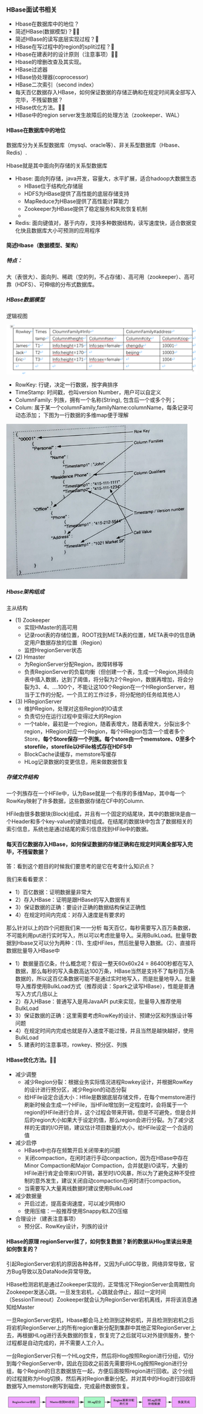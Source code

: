 ### HBase面试书相关
- Hbase在数据库中的地位？
- 简述HBase(数据模型)？🌟🌟
- 简述HBase的读写底层实现过程？🌟
- HBase在写过程中的region的split过程？🌟
- Hbase在建表时的设计原则（注意事项）🌟🌟
- Hbase的增删改查及其实现。
- HBase过滤器
- HBase协处理器(coprocessor)
- HBase二次索引（second index）
- 每天百亿数据存入HBase，如何保证数据的存储正确和在规定时间离全部写入完毕，不残留数据？
- HBase优化方法。🌟🌟
- HBase中的region server发生故障后的处理方法（zookeeper、WAL）

#### HBase在数据库中的地位
数据库分为关系型数据库（mysql、oracle等）、非关系型数据库（Hbase、Redis）.

Hbase就是其中面向列存储的关系型数据库

- Hbase: 面向列存储，java开发，容量大，水平扩展，适合hadoop大数据生态
    + HBase位于结构化存储层
    + HDFS为HBase提供了高性能的底层存储支持
    + MapReduce为HBase提供了高性能计算能力
    + Zookeeper为HBase提供了稳定服务和失败恢复机制
    +
- Redis: 面向键值对，基于内存，支持多种数据结构，读写速度快，适合数据变化快且数据库大小可预测的应用程序

#### 简述Hbase（数据模型、架构）
##### 特点：
大（表很大）、面向列、稀疏（空的列，不占存储）、高可用（zookeeper）、高可靠（HDFS）、可伸缩的分布式数据库。
##### HBase数据模型
逻辑视图

![](Hbase表结构.png)

- RowKey: 行键，决定一行数据，按字典排序
- TimeStamp: 时间戳，也叫version Number，用户可以自定义
- ColumnFamily: 列族，拥有一个名称(String), 包含后一个或多个列；
- Colum: 属于某一个columnFamily,familyName:columnName，每条记录可动态添加；
下图为一行数据的多维map便于理解

![](Hbase多维Map.png)

##### Hbase架构组成
主从结构

- (1) Zookeeper
    + 实现HMaster的高可用
    + 记录root表的存储位置，ROOT找到META表的位置，META表中的信息确定用户数据存放的位置（Region）
    + 监控HregionServer状态
- (2) Hmaster
    + 为RegionServer分配Region，故障转移等
    + 负责RegionServer的负载均衡（但创建一个表，生成一个Region,持续向表中插入数据，达到了阈值，将分裂为2个Region，数据再增加，将会分裂为3、4、....100个，不能让这100个Region在一个HRegionServer，相当于工作的分配，一个员工的工作过多，将分配他的任务给其他人）
- (3) HRegionServer
    + 维护Region，处理对这些Region的IO请求
    + 负责切分在运行过程中变得过大的Region
    + 一个table，最初是一个region，随着表增大，随着表增大，分裂出多个region，HRegion对应一个Region，每个HRegion包含一个或者多个Store，**每个Store保存一个列族。每个store由一个memstore、0至多个storefile，storefile以HFile格式存在HDFS中**
    + BlockCache读缓存，memstore写缓存
    + HLog记录数据的变更信息，用来做数据恢复

##### 存储文件结构
一个列族存在一个HFile中，认为Base就是一个有序的多维Map，其中每一个RowKey映射了许多数据，这些数据存储在CF中的Column.

HFile由很多数据块(Block)组成，并且有一个固定的结尾块，其中的数据块是由一个Header和多个key-value的键值对组成。在结尾的数据块中包含了数据相关的索引信息，系统也是通过结尾的索引信息找到HFile中的数据。

#### 每天百亿数据存入HBase，如何保证数据的存储正确和在规定时间离全部写入完毕，不残留数据？
答：看到这个题目的时候我们要思考的是它在考查什么知识点？

我们来看看要求：

- 1）百亿数据：证明数据量非常大
- 2）存入HBase：证明是跟HBase的写入数据有关
- 3）保证数据的正确：要设计正确的数据结构保证正确性
- 4）在规定时间内完成：对存入速度是有要求的

那么针对以上的四个问题我们来一一分析
每天百亿，每秒需要写入百万条数据，不可能利用put进行实时写入，所以可以考虑批量导入。采用BulkLoad。批量导数据到Hbase又可以分为两种：(1)、生成HFiles，然后批量导入数据。（2）、直接将数据批量导入HBase中

- 1）数据量百亿条，什么概念呢？假设一整天60x60x24 = 86400秒都在写入数据，那么每秒的写入条数高达100万条，HBase当然是支持不了每秒百万条数据的，所以这百亿条数据可能不是通过实时地写入，而是批量地导入。批量导入推荐使用BulkLoad方式（推荐阅读：Spark之读写HBase），性能是普通写入方式几倍以上
- 2）存入HBase：普通写入是用JavaAPI put来实现，批量导入推荐使用BulkLoad
- 3）保证数据的正确：这里需要考虑RowKey的设计、预建分区和列族设计等问题
- 4）在规定时间内完成也就是存入速度不能过慢，并且当然是越快越好，使用BulkLoad
- 5) 建表时的注意事项，rowkey、预分区、列族


#### HBase优化方法。🌟🌟
- 减少调整
    + 减少Region分裂：根据业务实际情况进程Rowkey设计，并根据RowKey的设计进行预分区，减少Region的动态分裂
    + 给HFile设定合适大小：Hfile是数据底层存储文件，在每个memstore进行刷新时候会生成一个HFile，当HFile增加到一定程度时，会将属于一个region的HFile进行合并，这个过程会带来开销，但是不可避免，但是合并后的region大小如果大于设定的值，那么region会进行分裂。为了减少这样的无谓的I/O开销，建议估计项目数量的大小，给HFile设定一个合适的值
- 减少启停
    + HBase中也存在频繁开启关闭带来的问题
    + 关闭compaction，在闲时进行手动conpaction，因为在HBase中存在Minor Compaction和Major Compaction，合并就是I/O读写，大量的HFile进行肯定会带来I/O开销，甚至时I/O风暴，所以为了避免这种不受控制的意外发生，建议关闭自动compaction在闲时进行compaction。
    + 当需要写入大量离线数据时建议使用BulkLoad
- 减少数据量
    + 开启过滤，提高查询速度，可以减少网络IO
    + 使用压缩：一般推荐使用Snappy和LZO压缩
- 合理设计（建表注意事项）
    + 预分区、RowKey设计，列族的设计

#### HBase的原理 regionServer挂了，如何恢复数据？新的数据从Hlog里读出来是如何恢复的？
引起RegionServer宕机的原因各种各样，又因为FullGC导致，网络异常导致，官方Bug导致以及DataNode异常导致。

HBase检测宕机是通过Zookeeper实现的，正常情况下RegionServer会周期性向Zookeeper发送心跳，一旦发生宕机，心跳就会停止，超过一定时间（SessionTimeout）Zookeeper就会认为RegionServer宕机离线，并将该消息通知给Master

一旦RegionServer宕机，Hbase都会马上检测到这种宕机，并且检测到宕机之后将宕机RegionServer上的所有region重新分配到集群中其他正常RegionServer上去，再根据HLog进行丢失数据的恢复，恢复完了之后就可以对外提供服务，整个过程都是自动完成的，并不需要人工介入。

一台RegionServer只有一个HLog文件，然后将Hlog按照Region进行分组，切分到每个RegionServer中，因此在回收之前首先需要将HLog按照Region进行分组，每个Region的日志数据放在一起，方便后面按照region进行回收。这个分组的过程就称为Hlog切换，然后再对Region重新分配，并对其中的Hlog进行回收将数据写入memstore刷写到磁盘，完成最终数据恢复。

![](RegionServer故障.png)



